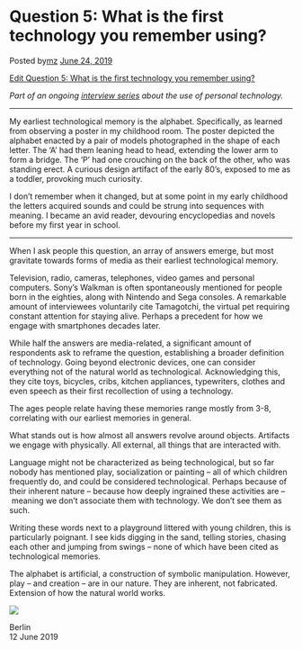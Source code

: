 # Question 5: What is the first technology you remember using?

Posted by[mz](https://hyperbook.io/author/mz00/) [June 24, 2019](https://hyperbook.io/5-what-is-the-first-technology-you-remember-using/)

[Edit Question 5: What is the first technology you remember using?](https://hyperbook.io/wp-admin/post.php?post=1286&action=edit)

_Part of an ongoing [interview series](https://hyperbook.io/interview/) about the use of personal technology._

---

My earliest technological memory is the alphabet. Specifically, as learned from observing a poster in my childhood room. The poster depicted the alphabet enacted by a pair of models photographed in the shape of each letter. The ‘A’ had them leaning head to head, extending the lower arm to form a bridge. The ‘P’ had one crouching on the back of the other, who was standing erect. A curious design artifact of the early 80’s, exposed to me as a toddler, provoking much curiosity.

I don’t remember when it changed, but at some point in my early childhood the letters acquired sounds and could be strung into sequences with meaning. I became an avid reader, devouring encyclopedias and novels before my first year in school.

---

When I ask people this question, an array of answers emerge, but most gravitate towards forms of media as their earliest technological memory.

Television, radio, cameras, telephones, video games and personal computers. Sony’s Walkman is often spontaneously mentioned for people born in the eighties, along with Nintendo and Sega consoles. A remarkable amount of interviewees voluntarily cite Tamagotchi, the virtual pet requiring constant attention for staying alive. Perhaps a precedent for how we engage with smartphones decades later.

While half the answers are media-related, a significant amount of respondents ask to reframe the question, establishing a broader definition of technology. Going beyond electronic devices, one can consider everything not of the natural world as technological. Acknowledging this, they cite toys, bicycles, cribs, kitchen appliances, typewriters, clothes and even speech as their first recollection of using a technology.

The ages people relate having these memories range mostly from 3-8, correlating with our earliest memories in general.

What stands out is how almost all answers revolve around objects. Artifacts we engage with physically. All external, all things that are interacted with.

Language might not be characterized as being technological, but so far nobody has mentioned play, socialization or painting – all of which children frequently do, and could be considered technological. Perhaps because of their inherent nature – because how deeply ingrained these activities are – meaning we don’t associate them with technology. We don’t see them as such.

Writing these words next to a playground littered with young children, this is particularly poignant. I see kids digging in the sand, telling stories, chasing each other and jumping from swings – none of which have been cited as technological memories.

The alphabet is artificial, a construction of symbolic manipulation. However, play – and creation – are in our nature. They are inherent, not fabricated. Extension of how the natural world works.

![](https://hyperbook.io/wp-content/uploads/2019/06/u-g-PQ5HZF0-1.jpg)

Berlin  
12 June 2019